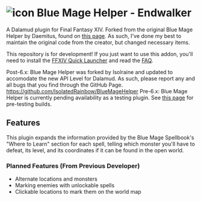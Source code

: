 # ![icon](https://github.com/IsolatedRainbow/BlueMageHelper/blob/master/icon.png) Blue Mage Helper - Endwalker

A Dalamud plugin for Final Fantasy XIV. Forked from the original Blue Mage Helper by Daemitus, found on [this page](https://github.com/markjsosnowski/BlueMageHelper). As such, I've done my best to maintain the original code from the creator, but changed necessary items.

This repository is for development! If you just want to use this addon, you'll need to install the [FFXIV Quick Launcher](https://github.com/goatcorp/FFXIVQuickLauncher) and read the 
[FAQ](https://goatcorp.github.io/faq/dalamud_troubleshooting.html#q-how-do-i-installenable-plugins).

Post-6.x: Blue Mage Helper was forked by Isolraine and updated to accomodate the new API Level for Dalamud. As such, please report any and all bugs that you find through the GitHub Page. https://github.com/IsolatedRainbow/BlueMageHelper
Pre-6.x: Blue Mage Helper is currently pending availability as a testing plugin. See [this page](https://markjsosnowski.github.io/FFXIV/) for pre-testing builds. 

## Features 
This plugin expands the information provided by the Blue Mage Spellbook's "Where to Learn" section for each spell, telling which monster you'll have to defeat, its level, and its coordinates if it can be 
found in the open world.

### Planned Features (From Previous Developer)
- Alternate locations and monsters
- Marking enemies with unlockable spells 
- Clickable locations to mark them on the world map

